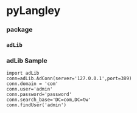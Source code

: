 # pyLangley

<H3>package<H3>

```
adLib
```


<H3>adLib Sample</H3>

```
import adLib
conn=adLib.AdConn(server='127.0.0.1',port=389)
conn.domain = 'com'
conn.user='admin'
conn.password='password'
conn.search_base='DC=com,DC=tw'
conn.findUser('admin')
```
